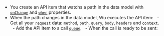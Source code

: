- You create an API item that watchs a path in the data model with [`onChange`](./documentation-properties.md#onchange) and [`when`](./documentation-properties.md#when) properties.
- When the path changes in the data model, Wu executes the API item:
  - Get all your [`request`](#request-property) data: `method`, `path`, `query`, `body`, `headers` and [`context`](#optionscontext).
  - Add the API item to a call [`queue`](#queue).
  - When the call is ready to be sent:
